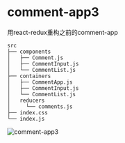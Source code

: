 # comment-app3
用react-redux重构之前的comment-app

```
src
├── components
│   ├── Comment.js
│   ├── CommentInput.js
│   └── CommentList.js
├── containers
│   ├── CommentApp.js
│   ├── CommentInput.js
│   └── CommentList.js
│   reducers
│     └── comments.js
├── index.css
└── index.js
```

![comment-app3](http://huzidaha.github.io/static/assets/img/posts/DAFA784B-6AD3-474B-9A87-316E5741DED6.png)
